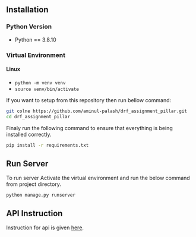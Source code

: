 
## Installation

### Python Version

- Python == 3.8.10

### Virtual Environment


#### Linux

- `python -m venv venv`
- `source venv/bin/activate`

If you want to setup from this repository then run bellow command:
```bash
git colne https://github.com/aminul-palash/drf_assignment_pillar.git
cd drf_assignment_pillar

```
Finaly run the following command to ensure that everything is being installed correctly.
```bash
pip install -r requirements.txt
```
## Run Server

To run server
Activate the virtual environment and run the below command from project directory.

```
python manage.py runserver

```
## API Instruction

Instruction for api is given [here]().